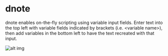 # dnote
dnote enables on-the-fly scripting using variable input fields. Enter text into the top left with variable fields indicated by brackets (i.e. &lt;variable name&gt;), then add variables in the bottom left to have the text recreated with that input.

![alt img](http://bntn.co/assets/img/port/dnote.jpg)
